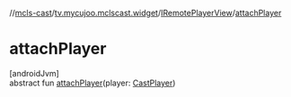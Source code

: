 //[mcls-cast](../../../index.md)/[tv.mycujoo.mclscast.widget](../index.md)/[IRemotePlayerView](index.md)/[attachPlayer](attach-player.md)

# attachPlayer

[androidJvm]\
abstract fun [attachPlayer](attach-player.md)(player: [CastPlayer](../../tv.mycujoo.mclscast.player/-cast-player/index.md))
